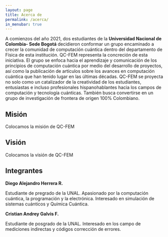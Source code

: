 ```yaml
---
layout: page
title: Acerca de
permalink: /acerca/
in_menubar: true
---
```


A comienzos del año 2021, dos estudiantes de la **Universidad Nacional de Colombia- Sede Bogotá** decidieron conformar un grupo encaminado a crecer la comunidad de computación cuántica dentro del departamento de Física de esta institución. QC-FEM representa la concreción de esta iniciativa. El grupo se enfoca hacia el aprendizaje y comunicación de los principios de computación cuántica por medio del desarrollo de proyectos, así como la publicación de artículos sobre los avances en computación cuántica que han tenido lugar en las últimas décadas. QC-FEM se proyecta no solo como un catalizador de la creatividad de los estudiantes, entusiastas e incluso profesionales hispanohablantes hacia los campos de computación y tecnología cuánticas. También busca convertirse en un grupo de investigación de frontera de origen 100% Colombiano.

<div class="col-wrapper">
  <div class="mycol col2">
    <h2>Misión</h2>
    <p>Colocamos la misión de QC-FEM</p>
  </div>
  <div class="mycol col2">
    <h2>Visión</h2>
    <p>Colocamos la visión de QC-FEM</p>
  </div>
</div>

## Integrantes


<div class="col-wrapper">
  <div class="mycol col2">
    <p text-align="center"><b>Diego Alejandro Herrera R.</b></p>
    <p>Estudiante de pregrado de la UNAL. Apasionado por la computación cuántica, la programación y la electrónica. Interesado en simulación de sistemas cuánticos y Química Cuántica.</p>
  </div>
  <div class="mycol col2">
    <p text-align="center"><b>Cristian Andrey Galvis F.</b></p>
    <p>Estudiante de posgrado de la UNAL. Interesado en los campo de mediciones indirectas y códigos corrección de errores.</p>
  </div>
</div>
